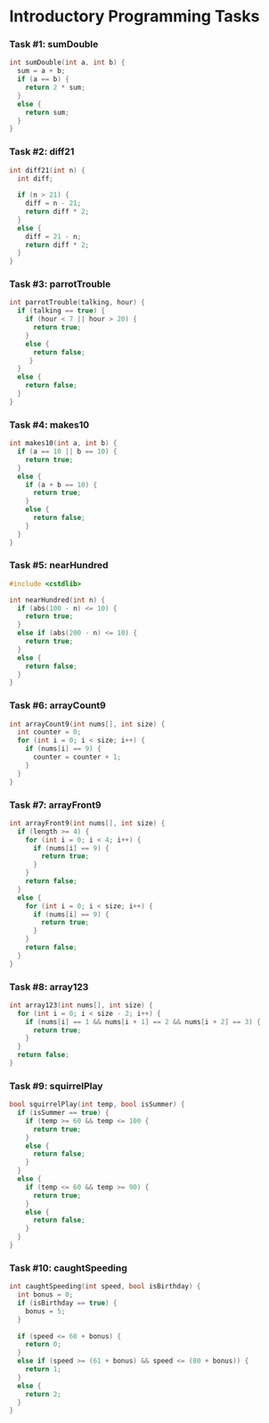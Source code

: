 # Introductory Programming Tasks

### Task #1: sumDouble

```C++
int sumDouble(int a, int b) {
  sum = a + b;
  if (a == b) {
    return 2 * sum;
  }
  else {
    return sum;
  }
}
```

### Task #2: diff21

```C++
int diff21(int n) {
  int diff;
  
  if (n > 21) {
    diff = n - 21;
    return diff * 2;
  }
  else {
    diff = 21 - n;
    return diff * 2;
  }
}
```

### Task #3: parrotTrouble

```C++
int parrotTrouble(talking, hour) {
  if (talking == true) {
    if (hour < 7 || hour > 20) {
      return true;
    }
    else {
      return false;
     }
  }
  else {
    return false;
  }
}
```

### Task #4: makes10

```C++
int makes10(int a, int b) {
  if (a == 10 || b == 10) {
    return true;
  }
  else {
    if (a + b == 10) {
      return true;
    }
    else {
      return false;
    }
  }
}
```

### Task #5: nearHundred

```C++
#include <cstdlib>

int nearHundred(int n) {
  if (abs(100 - n) <= 10) {
    return true;
  }
  else if (abs(200 - n) <= 10) {
    return true;
  }
  else {
    return false;
  }
}
```

### Task #6: arrayCount9

```C++
int arrayCount9(int nums[], int size) {
  int counter = 0;
  for (int i = 0; i < size; i++) {
    if (nums[i] == 9) {
      counter = counter + 1;
    }
  }
}
```

### Task #7: arrayFront9

```C++
int arrayFront9(int nums[], int size) {
  if (length >= 4) {
    for (int i = 0; i < 4; i++) {
      if (nums[i] == 9) {
        return true;
      }
    }
    return false;
  }
  else {
    for (int i = 0; i < size; i++) {
      if (nums[i] == 9) {
        return true;
      }
    }
    return false;
  }
}
```

### Task #8: array123

```C++
int array123(int nums[], int size) {
  for (int i = 0; i < size - 2; i++) {
    if (nums[i] == 1 && nums[i + 1] == 2 && nums[i + 2] == 3) {
      return true;
    }
  }
  return false;
}
```

### Task #9: squirrelPlay

```C++
bool squirrelPlay(int temp, bool isSummer) {
  if (isSummer == true) {
    if (temp >= 60 && temp <= 100 {
      return true;
    }
    else {
      return false;
    }
  }
  else {
    if (temp <= 60 && temp >= 90) {
      return true;
    }
    else {
      return false;
    }
  }
}
```

### Task #10: caughtSpeeding

```C++
int caughtSpeeding(int speed, bool isBirthday) {
  int bonus = 0;
  if (isBirthday == true) {
    bonus = 5;
  }
  
  if (speed <= 60 + bonus) {
    return 0;
  }
  else if (speed >= (61 + bonus) && speed <= (80 + bonus)) {
    return 1;
  }
  else {
    return 2;
  }
}
```
